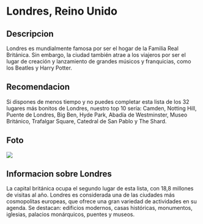 # Londres, Reino Unido

## Descripcion
Londres es mundialmente famosa por ser el hogar de la Familia Real Británica. Sin embargo, la ciudad también atrae a los viajeros por ser el lugar de creación y lanzamiento de grandes músicos y franquicias, como los Beatles y Harry Potter.

## Recomendacion
Si dispones de menos tiempo y no puedes completar esta lista de los 32 lugares más bonitos de Londres, nuestro top 10 sería: Camden, Notting Hill, Puente de Londres, Big Ben, Hyde Park, Abadía de Westminster, Museo Británico, Trafalgar Square, Catedral de San Pablo y The Shard.

## Foto
![](https://www.trabajar-en-londres.es/wp-content/uploads/2022/06/turismo-en-londres.jpg)

## Informacion sobre Londres
La capital británica ocupa el segundo lugar de esta lista, con 18,8 millones de visitas al año. Londres es considerada una de las ciudades más cosmopolitas europeas, que ofrece una gran variedad de actividades en su agenda. Se destacan: edificios modernos, casas históricas, monumentos, iglesias, palacios monárquicos, puentes y museos.